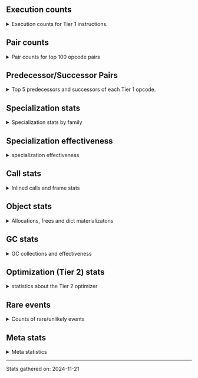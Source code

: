 ## Execution counts

<details>
<summary> Execution counts for Tier 1 instructions. </summary>


The "miss ratio" column shows the percentage of times the instruction
executed that it deoptimized. When this happens, the base unspecialized
instruction is not counted.

<table>
<thead>
<tr>
<th align="left">Name</th>
<th align="right">Base Count</th>
<th align="right">Head Count</th>
<th align="right">Change</th>
</tr>
</thead>
<tbody>
<tr>
<td align="left">EXTENDED_ARG</td>
<td align="right">6,702</td>
<td align="right">134,400</td>
<td align="right">1,905.4%</td>
</tr>
<tr>
<td align="left">LOAD_ATTR_MODULE</td>
<td align="right">20,902</td>
<td align="right">193,273</td>
<td align="right">824.7%</td>
</tr>
<tr>
<td align="left">PUSH_NULL</td>
<td align="right">15,418</td>
<td align="right">130,332</td>
<td align="right">745.3%</td>
</tr>
<tr>
<td align="left">POP_TOP</td>
<td align="right">299,503</td>
<td align="right">2,349,229</td>
<td align="right">684.4%</td>
</tr>
<tr>
<td align="left">GET_ITER</td>
<td align="right">52,385</td>
<td align="right">373,143</td>
<td align="right">612.3%</td>
</tr>
<tr>
<td align="left">LOAD_GLOBAL_MODULE</td>
<td align="right">61,087</td>
<td align="right">233,458</td>
<td align="right">282.2%</td>
</tr>
<tr>
<td align="left">CALL_BUILTIN_CLASS</td>
<td align="right">4,419,504</td>
<td align="right">8,875,748</td>
<td align="right">100.8%</td>
</tr>
<tr>
<td align="left">STORE_ATTR_INSTANCE_VALUE</td>
<td align="right">8,716,910</td>
<td align="right">16,527,793</td>
<td align="right">89.6%</td>
</tr>
<tr>
<td align="left">BINARY_OP</td>
<td align="right">2,323,245</td>
<td align="right">4,395,019</td>
<td align="right">89.2%</td>
</tr>
<tr>
<td align="left">TO_BOOL_BOOL</td>
<td align="right">5,023,489</td>
<td align="right">9,301,327</td>
<td align="right">85.2%</td>
</tr>
<tr>
<td align="left">LOAD_GLOBAL_BUILTIN</td>
<td align="right">5,780,711</td>
<td align="right">10,642,845</td>
<td align="right">84.1%</td>
</tr>
<tr>
<td align="left">LOAD_ATTR_NONDESCRIPTOR_WITH_VALUES</td>
<td align="right">6,554,248</td>
<td align="right">11,289,153</td>
<td align="right">72.2%</td>
</tr>
<tr>
<td align="left">FOR_ITER_RANGE</td>
<td align="right">818,600</td>
<td align="right">1,276,860</td>
<td align="right">56.0%</td>
</tr>
<tr>
<td align="left">BINARY_OP_SUBTRACT_INT</td>
<td align="right">14,413,349</td>
<td align="right">22,413,673</td>
<td align="right">55.5%</td>
</tr>
<tr>
<td align="left">STORE_FAST</td>
<td align="right">36,083,251</td>
<td align="right">50,818,416</td>
<td align="right">40.8%</td>
</tr>
<tr>
<td align="left">CALL_BUILTIN_O</td>
<td align="right">336,471</td>
<td align="right">451,385</td>
<td align="right">34.2%</td>
</tr>
<tr>
<td align="left">POP_JUMP_IF_FALSE</td>
<td align="right">42,914,705</td>
<td align="right">57,498,929</td>
<td align="right">34.0%</td>
</tr>
<tr>
<td align="left">LOAD_SMALL_INT</td>
<td align="right">59,318,005</td>
<td align="right">79,247,059</td>
<td align="right">33.6%</td>
</tr>
<tr>
<td align="left">BINARY_SUBSCR_LIST_INT</td>
<td align="right">653,344</td>
<td align="right">853,153</td>
<td align="right">30.6%</td>
</tr>
<tr>
<td align="left">CALL_ISINSTANCE</td>
<td align="right">665,504</td>
<td align="right">865,313</td>
<td align="right">30.0%</td>
</tr>
<tr>
<td align="left">COMPARE_OP_INT</td>
<td align="right">33,528,998</td>
<td align="right">42,518,125</td>
<td align="right">26.8%</td>
</tr>
<tr>
<td align="left">LOAD_ATTR_INSTANCE_VALUE</td>
<td align="right">47,132,010</td>
<td align="right">56,176,994</td>
<td align="right">19.2%</td>
</tr>
<tr>
<td align="left">LOAD_FAST</td>
<td align="right">208,637,333</td>
<td align="right">247,089,054</td>
<td align="right">18.4%</td>
</tr>
<tr>
<td align="left">JUMP_BACKWARD</td>
<td align="right">1,103,864</td>
<td align="right">1,305,219</td>
<td align="right">18.2%</td>
</tr>
<tr>
<td align="left">BINARY_OP_ADD_INT</td>
<td align="right">23,972,960</td>
<td align="right">28,128,973</td>
<td align="right">17.3%</td>
</tr>
<tr>
<td align="left">STORE_SUBSCR</td>
<td align="right">39,653,413</td>
<td align="right">46,350,286</td>
<td align="right">16.9%</td>
</tr>
<tr>
<td align="left">LOAD_FAST_LOAD_FAST</td>
<td align="right">130,909,720</td>
<td align="right">152,375,371</td>
<td align="right">16.4%</td>
</tr>
<tr>
<td align="left">JUMP_FORWARD</td>
<td align="right">12,807,488</td>
<td align="right">14,593,776</td>
<td align="right">13.9%</td>
</tr>
<tr>
<td align="left">BINARY_OP_MULTIPLY_INT</td>
<td align="right">6,547,196</td>
<td align="right">7,353,167</td>
<td align="right">12.3%</td>
</tr>
<tr>
<td align="left">BINARY_OP_MULTIPLY_FLOAT</td>
<td align="right">50,847,025</td>
<td align="right">55,704,861</td>
<td align="right">9.6%</td>
</tr>
<tr>
<td align="left">ENTER_EXECUTOR</td>
<td align="right">101,215,505</td>
<td align="right">109,725,813</td>
<td align="right">8.4%</td>
</tr>
<tr>
<td align="left">RESUME_CHECK</td>
<td align="right">17,652,280</td>
<td align="right">18,887,527</td>
<td align="right">7.0%</td>
</tr>
<tr>
<td align="left">UNPACK_SEQUENCE_TWO_TUPLE</td>
<td align="right">6,814,394</td>
<td align="right">7,145,169</td>
<td align="right">4.9%</td>
</tr>
<tr>
<td align="left">BINARY_SUBSCR</td>
<td align="right">72,579,972</td>
<td align="right">75,392,115</td>
<td align="right">3.9%</td>
</tr>
<tr>
<td align="left">LOAD_CONST</td>
<td align="right">12,609,583</td>
<td align="right">13,020,264</td>
<td align="right">3.3%</td>
</tr>
<tr>
<td align="left">LOAD_ATTR_METHOD_WITH_VALUES</td>
<td align="right">10,525,035</td>
<td align="right">10,855,810</td>
<td align="right">3.1%</td>
</tr>
<tr>
<td align="left">CALL_PY_EXACT_ARGS</td>
<td align="right">10,551,649</td>
<td align="right">10,882,424</td>
<td align="right">3.1%</td>
</tr>
<tr>
<td align="left">STORE_FAST_STORE_FAST</td>
<td align="right">11,170,750</td>
<td align="right">11,501,525</td>
<td align="right">3.0%</td>
</tr>
<tr>
<td align="left">COPY</td>
<td align="right">55,071,682</td>
<td align="right">56,205,080</td>
<td align="right">2.1%</td>
</tr>
<tr>
<td align="left">SWAP</td>
<td align="right">55,078,338</td>
<td align="right">56,211,736</td>
<td align="right">2.1%</td>
</tr>
<tr>
<td align="left">BINARY_OP_SUBTRACT_FLOAT</td>
<td align="right">31,554,909</td>
<td align="right">32,032,853</td>
<td align="right">1.5%</td>
</tr>
<tr>
<td align="left">BINARY_OP_ADD_FLOAT</td>
<td align="right">31,032,988</td>
<td align="right">31,393,884</td>
<td align="right">1.2%</td>
</tr>
<tr>
<td align="left">RETURN_VALUE</td>
<td align="right">118,184,790</td>
<td align="right">118,515,565</td>
<td align="right">0.3%</td>
</tr>
<tr>
<td align="left">LOAD_CONST_IMMORTAL</td>
<td align="right">6,823,518</td>
<td align="right">6,839,036</td>
<td align="right">0.2%</td>
</tr>
<tr>
<td align="left">BUILD_TUPLE</td>
<td align="right">31,644,165</td>
<td align="right">31,706,142</td>
<td align="right">0.2%</td>
</tr>
<tr>
<td align="left">BINARY_SUBSCR_GETITEM</td>
<td align="right">66,684,235</td>
<td align="right">66,767,464</td>
<td align="right">0.1%</td>
</tr>
<tr>
<td align="left">POP_JUMP_IF_TRUE</td>
<td align="right">6,717,749</td>
<td align="right">6,723,524</td>
<td align="right">0.1%</td>
</tr>
<tr>
<td align="left">INTERPRETER_EXIT</td>
<td align="right">6,798,742</td>
<td align="right">6,798,742</td>
<td align="right">0.0%</td>
</tr>
<tr>
<td align="left">COMPARE_OP_FLOAT</td>
<td align="right">6,716,798</td>
<td align="right">6,716,798</td>
<td align="right">0.0%</td>
</tr>
<tr>
<td align="left">COMPARE_OP</td>
<td align="right">4,363,940</td>
<td align="right">4,363,940</td>
<td align="right">0.0%</td>
</tr>
<tr>
<td align="left">BINARY_SUBSCR_TUPLE_INT</td>
<td align="right">1,280,317</td>
<td align="right">1,280,317</td>
<td align="right">0.0%</td>
</tr>
<tr>
<td align="left">YIELD_VALUE</td>
<td align="right">640,000</td>
<td align="right">640,000</td>
<td align="right">0.0%</td>
</tr>
<tr>
<td align="left">FOR_ITER_GEN</td>
<td align="right">262,143</td>
<td align="right">262,143</td>
<td align="right">0.0%</td>
</tr>
<tr>
<td align="left">LIST_APPEND</td>
<td align="right">143,872</td>
<td align="right">143,872</td>
<td align="right">0.0%</td>
</tr>
<tr>
<td align="left">STORE_FAST_LOAD_FAST</td>
<td align="right">131,072</td>
<td align="right">131,072</td>
<td align="right">0.0%</td>
</tr>
<tr>
<td align="left">CALL_NON_PY_GENERAL</td>
<td align="right">15,233</td>
<td align="right">15,233</td>
<td align="right">0.0%</td>
</tr>
<tr>
<td align="left">BUILD_LIST</td>
<td align="right">13,976</td>
<td align="right">13,976</td>
<td align="right">0.0%</td>
</tr>
<tr>
<td align="left">STORE_SUBSCR_LIST_INT</td>
<td align="right">12,159</td>
<td align="right">12,159</td>
<td align="right">0.0%</td>
</tr>
<tr>
<td align="left">FOR_ITER</td>
<td align="right">6,905</td>
<td align="right">6,905</td>
<td align="right">0.0%</td>
</tr>
<tr>
<td align="left">CALL</td>
<td align="right">2,610</td>
<td align="right">2,610</td>
<td align="right">0.0%</td>
</tr>
<tr>
<td align="left">LOAD_ATTR</td>
<td align="right">2,351</td>
<td align="right">2,351</td>
<td align="right">0.0%</td>
</tr>
<tr>
<td align="left">LOAD_GLOBAL</td>
<td align="right">1,658</td>
<td align="right">1,658</td>
<td align="right">0.0%</td>
</tr>
<tr>
<td align="left">CALL_FUNCTION_EX</td>
<td align="right">648</td>
<td align="right">648</td>
<td align="right">0.0%</td>
</tr>
<tr>
<td align="left">LOAD_DEREF</td>
<td align="right">648</td>
<td align="right">648</td>
<td align="right">0.0%</td>
</tr>
<tr>
<td align="left">LOAD_ATTR_METHOD_NO_DICT</td>
<td align="right">638</td>
<td align="right">638</td>
<td align="right">0.0%</td>
</tr>
<tr>
<td align="left">STORE_ATTR</td>
<td align="right">612</td>
<td align="right">612</td>
<td align="right">0.0%</td>
</tr>
<tr>
<td align="left">TO_BOOL</td>
<td align="right">549</td>
<td align="right">549</td>
<td align="right">0.0%</td>
</tr>
<tr>
<td align="left">EXIT_INIT_CHECK</td>
<td align="right">378</td>
<td align="right">378</td>
<td align="right">0.0%</td>
</tr>
<tr>
<td align="left">CALL_ALLOC_AND_ENTER_INIT</td>
<td align="right">378</td>
<td align="right">378</td>
<td align="right">0.0%</td>
</tr>
<tr>
<td align="left">MAKE_FUNCTION</td>
<td align="right">324</td>
<td align="right">324</td>
<td align="right">0.0%</td>
</tr>
<tr>
<td align="left">NOP</td>
<td align="right">324</td>
<td align="right">324</td>
<td align="right">0.0%</td>
</tr>
<tr>
<td align="left">CALL_INTRINSIC_1</td>
<td align="right">324</td>
<td align="right">324</td>
<td align="right">0.0%</td>
</tr>
<tr>
<td align="left">COPY_FREE_VARS</td>
<td align="right">324</td>
<td align="right">324</td>
<td align="right">0.0%</td>
</tr>
<tr>
<td align="left">IS_OP</td>
<td align="right">324</td>
<td align="right">324</td>
<td align="right">0.0%</td>
</tr>
<tr>
<td align="left">LIST_EXTEND</td>
<td align="right">324</td>
<td align="right">324</td>
<td align="right">0.0%</td>
</tr>
<tr>
<td align="left">MAKE_CELL</td>
<td align="right">324</td>
<td align="right">324</td>
<td align="right">0.0%</td>
</tr>
<tr>
<td align="left">POP_JUMP_IF_NOT_NONE</td>
<td align="right">324</td>
<td align="right">324</td>
<td align="right">0.0%</td>
</tr>
<tr>
<td align="left">SET_FUNCTION_ATTRIBUTE</td>
<td align="right">324</td>
<td align="right">324</td>
<td align="right">0.0%</td>
</tr>
<tr>
<td align="left">STORE_DEREF</td>
<td align="right">324</td>
<td align="right">324</td>
<td align="right">0.0%</td>
</tr>
<tr>
<td align="left">CALL_METHOD_DESCRIPTOR_NOARGS</td>
<td align="right">319</td>
<td align="right">319</td>
<td align="right">0.0%</td>
</tr>
<tr>
<td align="left">CALL_METHOD_DESCRIPTOR_O</td>
<td align="right">319</td>
<td align="right">319</td>
<td align="right">0.0%</td>
</tr>
<tr>
<td align="left">CALL_PY_GENERAL</td>
<td align="right">319</td>
<td align="right">319</td>
<td align="right">0.0%</td>
</tr>
<tr>
<td align="left">CALL_BUILTIN_FAST_WITH_KEYWORDS</td>
<td align="right">252</td>
<td align="right">252</td>
<td align="right">0.0%</td>
</tr>
<tr>
<td align="left">POP_JUMP_IF_NONE</td>
<td align="right">192</td>
<td align="right">192</td>
<td align="right">0.0%</td>
</tr>
<tr>
<td align="left">LOAD_FAST_AND_CLEAR</td>
<td align="right">192</td>
<td align="right">192</td>
<td align="right">0.0%</td>
</tr>
<tr>
<td align="left">UNPACK_SEQUENCE</td>
<td align="right">118</td>
<td align="right">118</td>
<td align="right">0.0%</td>
</tr>
<tr>
<td align="left">RESUME</td>
<td align="right">67</td>
<td align="right">67</td>
<td align="right">0.0%</td>
</tr>
<tr>
<td align="left">END_FOR</td>
<td align="right">64</td>
<td align="right">64</td>
<td align="right">0.0%</td>
</tr>
<tr>
<td align="left">RETURN_GENERATOR</td>
<td align="right">64</td>
<td align="right">64</td>
<td align="right">0.0%</td>
</tr>
</tbody>
</table>


</details>

## Pair counts

<details>
<summary> Pair counts for top 100 opcode pairs </summary>


Pairs of specialized operations that deoptimize and are then followed by
the corresponding unspecialized instruction are not counted as pairs.

Not included in comparative output.


</details>

## Predecessor/Successor Pairs

<details>
<summary> Top 5 predecessors and successors of each Tier 1 opcode. </summary>


This does not include the unspecialized instructions that occur after a
specialized instruction deoptimizes.

Not included in comparative output.


</details>

## Specialization stats

<details>
<summary> Specialization stats by family </summary>

### BINARY_OP

<details>
<summary> specialization stats for BINARY_OP family </summary>

<table>
<thead>
<tr>
<th align="left">Kind</th>
<th align="right">Base Count</th>
<th align="right">Base Ratio</th>
<th align="right">Head Count</th>
<th align="right">Head Ratio</th>
<th align="right">Change</th>
</tr>
</thead>
<tbody>
<tr>
<td align="left">
deferred
<details>
<summary>ⓘ</summary>

Lists the number of "deferred" (i.e. not specialized) instructions executed.
</details>
</td>
<td align="right">2,320,163</td>
<td align="right">0.2%</td>
<td align="right">4,391,450</td>
<td align="right">0.4%</td>
<td align="right">89.3%</td>
</tr>
<tr>
<td align="left">
hit
<details>
<summary>ⓘ</summary>

Specialized instructions that complete.
</details>
</td>
<td align="right">1,040,512,969</td>
<td align="right">99.8%</td>
<td align="right">1,040,512,969</td>
<td align="right">99.6%</td>
<td align="right">0.0%</td>
</tr>
</tbody>
</table>

<table>
<thead>
<tr>
<th align="left">Success</th>
<th align="right">Base Count</th>
<th align="right">Base Ratio</th>
<th align="right">Head Count</th>
<th align="right">Head Ratio</th>
<th align="right">Change</th>
</tr>
</thead>
<tbody>
<tr>
<td align="left">Failure</td>
<td align="right">2,759</td>
<td align="right">100.0%</td>
<td align="right">3,246</td>
<td align="right">100.0%</td>
<td align="right">17.7%</td>
</tr>
<tr>
<td align="left">Success</td>
<td align="right">0</td>
<td align="right">0.0%</td>
<td align="right">0</td>
<td align="right">0.0%</td>
<td align="right"></td>
</tr>
</tbody>
</table>

<table>
<thead>
<tr>
<th align="left">Failure kind</th>
<th align="right">Base Count</th>
<th align="right">Base Ratio</th>
<th align="right">Head Count</th>
<th align="right">Head Ratio</th>
<th align="right">Change</th>
</tr>
</thead>
<tbody>
<tr>
<td align="left">rshift</td>
<td align="right">22</td>
<td align="right">0.8%</td>
<td align="right">327</td>
<td align="right">10.1%</td>
<td align="right">1,386.4%</td>
</tr>
<tr>
<td align="left">add different types</td>
<td align="right">677</td>
<td align="right">24.5%</td>
<td align="right">850</td>
<td align="right">26.2%</td>
<td align="right">25.6%</td>
</tr>
<tr>
<td align="left">true divide float</td>
<td align="right">143</td>
<td align="right">5.2%</td>
<td align="right">147</td>
<td align="right">4.5%</td>
<td align="right">2.8%</td>
</tr>
<tr>
<td align="left">floor divide</td>
<td align="right">164</td>
<td align="right">5.9%</td>
<td align="right">167</td>
<td align="right">5.1%</td>
<td align="right">1.8%</td>
</tr>
<tr>
<td align="left">multiply different types</td>
<td align="right">716</td>
<td align="right">26.0%</td>
<td align="right">718</td>
<td align="right">22.1%</td>
<td align="right">0.3%</td>
</tr>
<tr>
<td align="left">remainder</td>
<td align="right">459</td>
<td align="right">16.6%</td>
<td align="right">459</td>
<td align="right">14.1%</td>
<td align="right">0.0%</td>
</tr>
<tr>
<td align="left">true divide other</td>
<td align="right">442</td>
<td align="right">16.0%</td>
<td align="right">442</td>
<td align="right">13.6%</td>
<td align="right">0.0%</td>
</tr>
<tr>
<td align="left">lshift</td>
<td align="right">69</td>
<td align="right">2.5%</td>
<td align="right">69</td>
<td align="right">2.1%</td>
<td align="right">0.0%</td>
</tr>
<tr>
<td align="left">true divide different types</td>
<td align="right">67</td>
<td align="right">2.4%</td>
<td align="right">67</td>
<td align="right">2.1%</td>
<td align="right">0.0%</td>
</tr>
</tbody>
</table>


</details>

### BINARY_SUBSCR

<details>
<summary> specialization stats for BINARY_SUBSCR family </summary>

<table>
<thead>
<tr>
<th align="left">Kind</th>
<th align="right">Base Count</th>
<th align="right">Base Ratio</th>
<th align="right">Head Count</th>
<th align="right">Head Ratio</th>
<th align="right">Change</th>
</tr>
</thead>
<tbody>
<tr>
<td align="left">
deferred
<details>
<summary>ⓘ</summary>

Lists the number of "deferred" (i.e. not specialized) instructions executed.
</details>
</td>
<td align="right">72,561,661</td>
<td align="right">31.2%</td>
<td align="right">75,373,198</td>
<td align="right">32.0%</td>
<td align="right">3.9%</td>
</tr>
<tr>
<td align="left">
hit
<details>
<summary>ⓘ</summary>

Specialized instructions that complete.
</details>
</td>
<td align="right">160,069,292</td>
<td align="right">68.8%</td>
<td align="right">160,069,292</td>
<td align="right">68.0%</td>
<td align="right">0.0%</td>
</tr>
</tbody>
</table>

<table>
<thead>
<tr>
<th align="left">Success</th>
<th align="right">Base Count</th>
<th align="right">Base Ratio</th>
<th align="right">Head Count</th>
<th align="right">Head Ratio</th>
<th align="right">Change</th>
</tr>
</thead>
<tbody>
<tr>
<td align="left">Failure</td>
<td align="right">18,187</td>
<td align="right">99.3%</td>
<td align="right">18,793</td>
<td align="right">99.3%</td>
<td align="right">3.3%</td>
</tr>
<tr>
<td align="left">Success</td>
<td align="right">124</td>
<td align="right">0.7%</td>
<td align="right">124</td>
<td align="right">0.7%</td>
<td align="right">0.0%</td>
</tr>
</tbody>
</table>

<table>
<thead>
<tr>
<th align="left">Failure kind</th>
<th align="right">Base Count</th>
<th align="right">Base Ratio</th>
<th align="right">Head Count</th>
<th align="right">Head Ratio</th>
<th align="right">Change</th>
</tr>
</thead>
<tbody>
<tr>
<td align="left">array int</td>
<td align="right">18,166</td>
<td align="right">99.9%</td>
<td align="right">18,772</td>
<td align="right">99.9%</td>
<td align="right">3.3%</td>
</tr>
<tr>
<td align="left">array slice</td>
<td align="right">21</td>
<td align="right">0.1%</td>
<td align="right">21</td>
<td align="right">0.1%</td>
<td align="right">0.0%</td>
</tr>
</tbody>
</table>


</details>

### CALL

<details>
<summary> specialization stats for CALL family </summary>

<table>
<thead>
<tr>
<th align="left">Kind</th>
<th align="right">Base Count</th>
<th align="right">Base Ratio</th>
<th align="right">Head Count</th>
<th align="right">Head Ratio</th>
<th align="right">Change</th>
</tr>
</thead>
<tbody>
<tr>
<td align="left">
deferred
<details>
<summary>ⓘ</summary>

Lists the number of "deferred" (i.e. not specialized) instructions executed.
</details>
</td>
<td align="right">155</td>
<td align="right">0.0%</td>
<td align="right">155</td>
<td align="right">0.0%</td>
<td align="right">0.0%</td>
</tr>
<tr>
<td align="left">
hit
<details>
<summary>ⓘ</summary>

Specialized instructions that complete.
</details>
</td>
<td align="right">137,064,892</td>
<td align="right">100.0%</td>
<td align="right">137,064,892</td>
<td align="right">100.0%</td>
<td align="right">0.0%</td>
</tr>
</tbody>
</table>

<table>
<thead>
<tr>
<th align="left">Success</th>
<th align="right">Base Count</th>
<th align="right">Base Ratio</th>
<th align="right">Head Count</th>
<th align="right">Head Ratio</th>
<th align="right">Change</th>
</tr>
</thead>
<tbody>
<tr>
<td align="left">Success</td>
<td align="right">2,455</td>
<td align="right">100.0%</td>
<td align="right">2,455</td>
<td align="right">100.0%</td>
<td align="right">0.0%</td>
</tr>
<tr>
<td align="left">Failure</td>
<td align="right">0</td>
<td align="right">0.0%</td>
<td align="right">0</td>
<td align="right">0.0%</td>
<td align="right"></td>
</tr>
</tbody>
</table>


</details>

### COMPARE_OP

<details>
<summary> specialization stats for COMPARE_OP family </summary>

<table>
<thead>
<tr>
<th align="left">Kind</th>
<th align="right">Base Count</th>
<th align="right">Base Ratio</th>
<th align="right">Head Count</th>
<th align="right">Head Ratio</th>
<th align="right">Change</th>
</tr>
</thead>
<tbody>
<tr>
<td align="left">
deferred
<details>
<summary>ⓘ</summary>

Lists the number of "deferred" (i.e. not specialized) instructions executed.
</details>
</td>
<td align="right">4,362,709</td>
<td align="right">2.1%</td>
<td align="right">4,362,709</td>
<td align="right">2.1%</td>
<td align="right">0.0%</td>
</tr>
<tr>
<td align="left">
hit
<details>
<summary>ⓘ</summary>

Specialized instructions that complete.
</details>
</td>
<td align="right">201,201,350</td>
<td align="right">97.9%</td>
<td align="right">201,201,350</td>
<td align="right">97.9%</td>
<td align="right">0.0%</td>
</tr>
</tbody>
</table>

<table>
<thead>
<tr>
<th align="left">Success</th>
<th align="right">Base Count</th>
<th align="right">Base Ratio</th>
<th align="right">Head Count</th>
<th align="right">Head Ratio</th>
<th align="right">Change</th>
</tr>
</thead>
<tbody>
<tr>
<td align="left">Success</td>
<td align="right">86</td>
<td align="right">7.0%</td>
<td align="right">86</td>
<td align="right">7.0%</td>
<td align="right">0.0%</td>
</tr>
<tr>
<td align="left">Failure</td>
<td align="right">1,145</td>
<td align="right">93.0%</td>
<td align="right">1,145</td>
<td align="right">93.0%</td>
<td align="right">0.0%</td>
</tr>
</tbody>
</table>

<table>
<thead>
<tr>
<th align="left">Failure kind</th>
<th align="right">Base Count</th>
<th align="right">Base Ratio</th>
<th align="right">Head Count</th>
<th align="right">Head Ratio</th>
<th align="right">Change</th>
</tr>
</thead>
<tbody>
<tr>
<td align="left">float long</td>
<td align="right">1,145</td>
<td align="right">100.0%</td>
<td align="right">1,145</td>
<td align="right">100.0%</td>
<td align="right">0.0%</td>
</tr>
</tbody>
</table>


</details>

### FOR_ITER

<details>
<summary> specialization stats for FOR_ITER family </summary>

<table>
<thead>
<tr>
<th align="left">Kind</th>
<th align="right">Base Count</th>
<th align="right">Base Ratio</th>
<th align="right">Head Count</th>
<th align="right">Head Ratio</th>
<th align="right">Change</th>
</tr>
</thead>
<tbody>
<tr>
<td align="left">
hit
<details>
<summary>ⓘ</summary>

Specialized instructions that complete.
</details>
</td>
<td align="right">1,458,663</td>
<td align="right">99.5%</td>
<td align="right">1,916,923</td>
<td align="right">99.6%</td>
<td align="right">31.4%</td>
</tr>
<tr>
<td align="left">
deferred
<details>
<summary>ⓘ</summary>

Lists the number of "deferred" (i.e. not specialized) instructions executed.
</details>
</td>
<td align="right">6,820</td>
<td align="right">0.5%</td>
<td align="right">6,820</td>
<td align="right">0.4%</td>
<td align="right">0.0%</td>
</tr>
</tbody>
</table>

<table>
<thead>
<tr>
<th align="left">Success</th>
<th align="right">Base Count</th>
<th align="right">Base Ratio</th>
<th align="right">Head Count</th>
<th align="right">Head Ratio</th>
<th align="right">Change</th>
</tr>
</thead>
<tbody>
<tr>
<td align="left">Success</td>
<td align="right">32</td>
<td align="right">37.6%</td>
<td align="right">32</td>
<td align="right">37.6%</td>
<td align="right">0.0%</td>
</tr>
<tr>
<td align="left">Failure</td>
<td align="right">53</td>
<td align="right">62.4%</td>
<td align="right">53</td>
<td align="right">62.4%</td>
<td align="right">0.0%</td>
</tr>
</tbody>
</table>

<table>
<thead>
<tr>
<th align="left">Failure kind</th>
<th align="right">Base Count</th>
<th align="right">Base Ratio</th>
<th align="right">Head Count</th>
<th align="right">Head Ratio</th>
<th align="right">Change</th>
</tr>
</thead>
<tbody>
<tr>
<td align="left">zip</td>
<td align="right">47</td>
<td align="right">88.7%</td>
<td align="right">47</td>
<td align="right">88.7%</td>
<td align="right">0.0%</td>
</tr>
<tr>
<td align="left">dict values</td>
<td align="right">6</td>
<td align="right">11.3%</td>
<td align="right">6</td>
<td align="right">11.3%</td>
<td align="right">0.0%</td>
</tr>
</tbody>
</table>


</details>

### LOAD_ATTR

<details>
<summary> specialization stats for LOAD_ATTR family </summary>

<table>
<thead>
<tr>
<th align="left">Kind</th>
<th align="right">Base Count</th>
<th align="right">Base Ratio</th>
<th align="right">Head Count</th>
<th align="right">Head Ratio</th>
<th align="right">Change</th>
</tr>
</thead>
<tbody>
<tr>
<td align="left">
hit
<details>
<summary>ⓘ</summary>

Specialized instructions that complete.
</details>
</td>
<td align="right">350,650,958</td>
<td align="right">100.0%</td>
<td align="right">350,823,329</td>
<td align="right">100.0%</td>
<td align="right">0.0%</td>
</tr>
<tr>
<td align="left">
deferred
<details>
<summary>ⓘ</summary>

Lists the number of "deferred" (i.e. not specialized) instructions executed.
</details>
</td>
<td align="right">467</td>
<td align="right">0.0%</td>
<td align="right">467</td>
<td align="right">0.0%</td>
<td align="right">0.0%</td>
</tr>
</tbody>
</table>

<table>
<thead>
<tr>
<th align="left">Success</th>
<th align="right">Base Count</th>
<th align="right">Base Ratio</th>
<th align="right">Head Count</th>
<th align="right">Head Ratio</th>
<th align="right">Change</th>
</tr>
</thead>
<tbody>
<tr>
<td align="left">Success</td>
<td align="right">1,778</td>
<td align="right">94.4%</td>
<td align="right">1,778</td>
<td align="right">94.4%</td>
<td align="right">0.0%</td>
</tr>
<tr>
<td align="left">Failure</td>
<td align="right">106</td>
<td align="right">5.6%</td>
<td align="right">106</td>
<td align="right">5.6%</td>
<td align="right">0.0%</td>
</tr>
</tbody>
</table>


</details>

### LOAD_GLOBAL

<details>
<summary> specialization stats for LOAD_GLOBAL family </summary>

<table>
<thead>
<tr>
<th align="left">Kind</th>
<th align="right">Base Count</th>
<th align="right">Base Ratio</th>
<th align="right">Head Count</th>
<th align="right">Head Ratio</th>
<th align="right">Change</th>
</tr>
</thead>
<tbody>
<tr>
<td align="left">
hit
<details>
<summary>ⓘ</summary>

Specialized instructions that complete.
</details>
</td>
<td align="right">5,841,798</td>
<td align="right">100.0%</td>
<td align="right">10,876,303</td>
<td align="right">100.0%</td>
<td align="right">86.2%</td>
</tr>
<tr>
<td align="left">
deferred
<details>
<summary>ⓘ</summary>

Lists the number of "deferred" (i.e. not specialized) instructions executed.
</details>
</td>
<td align="right">109</td>
<td align="right">0.0%</td>
<td align="right">109</td>
<td align="right">0.0%</td>
<td align="right">0.0%</td>
</tr>
</tbody>
</table>

<table>
<thead>
<tr>
<th align="left">Success</th>
<th align="right">Base Count</th>
<th align="right">Base Ratio</th>
<th align="right">Head Count</th>
<th align="right">Head Ratio</th>
<th align="right">Change</th>
</tr>
</thead>
<tbody>
<tr>
<td align="left">Success</td>
<td align="right">1,549</td>
<td align="right">100.0%</td>
<td align="right">1,549</td>
<td align="right">100.0%</td>
<td align="right">0.0%</td>
</tr>
<tr>
<td align="left">Failure</td>
<td align="right">0</td>
<td align="right">0.0%</td>
<td align="right">0</td>
<td align="right">0.0%</td>
<td align="right"></td>
</tr>
</tbody>
</table>


</details>

### STORE_ATTR

<details>
<summary> specialization stats for STORE_ATTR family </summary>

<table>
<thead>
<tr>
<th align="left">Kind</th>
<th align="right">Base Count</th>
<th align="right">Base Ratio</th>
<th align="right">Head Count</th>
<th align="right">Head Ratio</th>
<th align="right">Change</th>
</tr>
</thead>
<tbody>
<tr>
<td align="left">
deferred
<details>
<summary>ⓘ</summary>

Lists the number of "deferred" (i.e. not specialized) instructions executed.
</details>
</td>
<td align="right">36</td>
<td align="right">0.0%</td>
<td align="right">36</td>
<td align="right">0.0%</td>
<td align="right">0.0%</td>
</tr>
<tr>
<td align="left">
hit
<details>
<summary>ⓘ</summary>

Specialized instructions that complete.
</details>
</td>
<td align="right">27,144,220</td>
<td align="right">100.0%</td>
<td align="right">27,144,220</td>
<td align="right">100.0%</td>
<td align="right">0.0%</td>
</tr>
</tbody>
</table>

<table>
<thead>
<tr>
<th align="left">Success</th>
<th align="right">Base Count</th>
<th align="right">Base Ratio</th>
<th align="right">Head Count</th>
<th align="right">Head Ratio</th>
<th align="right">Change</th>
</tr>
</thead>
<tbody>
<tr>
<td align="left">Success</td>
<td align="right">576</td>
<td align="right">100.0%</td>
<td align="right">576</td>
<td align="right">100.0%</td>
<td align="right">0.0%</td>
</tr>
<tr>
<td align="left">Failure</td>
<td align="right">0</td>
<td align="right">0.0%</td>
<td align="right">0</td>
<td align="right">0.0%</td>
<td align="right"></td>
</tr>
</tbody>
</table>


</details>

### STORE_SUBSCR

<details>
<summary> specialization stats for STORE_SUBSCR family </summary>

<table>
<thead>
<tr>
<th align="left">Kind</th>
<th align="right">Base Count</th>
<th align="right">Base Ratio</th>
<th align="right">Head Count</th>
<th align="right">Head Ratio</th>
<th align="right">Change</th>
</tr>
</thead>
<tbody>
<tr>
<td align="left">
deferred
<details>
<summary>ⓘ</summary>

Lists the number of "deferred" (i.e. not specialized) instructions executed.
</details>
</td>
<td align="right">39,643,172</td>
<td align="right">99.9%</td>
<td align="right">46,338,473</td>
<td align="right">99.9%</td>
<td align="right">16.9%</td>
</tr>
<tr>
<td align="left">
hit
<details>
<summary>ⓘ</summary>

Specialized instructions that complete.
</details>
</td>
<td align="right">12,159</td>
<td align="right">0.0%</td>
<td align="right">12,159</td>
<td align="right">0.0%</td>
<td align="right">0.0%</td>
</tr>
</tbody>
</table>

<table>
<thead>
<tr>
<th align="left">Success</th>
<th align="right">Base Count</th>
<th align="right">Base Ratio</th>
<th align="right">Head Count</th>
<th align="right">Head Ratio</th>
<th align="right">Change</th>
</tr>
</thead>
<tbody>
<tr>
<td align="left">Failure</td>
<td align="right">10,240</td>
<td align="right">100.0%</td>
<td align="right">11,812</td>
<td align="right">100.0%</td>
<td align="right">15.4%</td>
</tr>
<tr>
<td align="left">Success</td>
<td align="right">1</td>
<td align="right">0.0%</td>
<td align="right">1</td>
<td align="right">0.0%</td>
<td align="right">0.0%</td>
</tr>
</tbody>
</table>

<table>
<thead>
<tr>
<th align="left">Failure kind</th>
<th align="right">Base Count</th>
<th align="right">Base Ratio</th>
<th align="right">Head Count</th>
<th align="right">Head Ratio</th>
<th align="right">Change</th>
</tr>
</thead>
<tbody>
<tr>
<td align="left">array int</td>
<td align="right">8,416</td>
<td align="right">82.2%</td>
<td align="right">9,988</td>
<td align="right">84.6%</td>
<td align="right">18.7%</td>
</tr>
<tr>
<td align="left">py simple</td>
<td align="right">1,756</td>
<td align="right">17.1%</td>
<td align="right">1,756</td>
<td align="right">14.9%</td>
<td align="right">0.0%</td>
</tr>
<tr>
<td align="left">array slice</td>
<td align="right">68</td>
<td align="right">0.7%</td>
<td align="right">68</td>
<td align="right">0.6%</td>
<td align="right">0.0%</td>
</tr>
</tbody>
</table>


</details>

### TO_BOOL

<details>
<summary> specialization stats for TO_BOOL family </summary>

<table>
<thead>
<tr>
<th align="left">Kind</th>
<th align="right">Base Count</th>
<th align="right">Base Ratio</th>
<th align="right">Head Count</th>
<th align="right">Head Ratio</th>
<th align="right">Change</th>
</tr>
</thead>
<tbody>
<tr>
<td align="left">
deferred
<details>
<summary>ⓘ</summary>

Lists the number of "deferred" (i.e. not specialized) instructions executed.
</details>
</td>
<td align="right">334</td>
<td align="right">0.0%</td>
<td align="right">334</td>
<td align="right">0.0%</td>
<td align="right">0.0%</td>
</tr>
<tr>
<td align="left">
hit
<details>
<summary>ⓘ</summary>

Specialized instructions that complete.
</details>
</td>
<td align="right">77,931,642</td>
<td align="right">100.0%</td>
<td align="right">77,931,642</td>
<td align="right">100.0%</td>
<td align="right">0.0%</td>
</tr>
</tbody>
</table>

<table>
<thead>
<tr>
<th align="left">Success</th>
<th align="right">Base Count</th>
<th align="right">Base Ratio</th>
<th align="right">Head Count</th>
<th align="right">Head Ratio</th>
<th align="right">Change</th>
</tr>
</thead>
<tbody>
<tr>
<td align="left">Success</td>
<td align="right">110</td>
<td align="right">51.2%</td>
<td align="right">110</td>
<td align="right">51.2%</td>
<td align="right">0.0%</td>
</tr>
<tr>
<td align="left">Failure</td>
<td align="right">105</td>
<td align="right">48.8%</td>
<td align="right">105</td>
<td align="right">48.8%</td>
<td align="right">0.0%</td>
</tr>
</tbody>
</table>

<table>
<thead>
<tr>
<th align="left">Failure kind</th>
<th align="right">Base Count</th>
<th align="right">Base Ratio</th>
<th align="right">Head Count</th>
<th align="right">Head Ratio</th>
<th align="right">Change</th>
</tr>
</thead>
<tbody>
<tr>
<td align="left">sequence</td>
<td align="right">105</td>
<td align="right">100.0%</td>
<td align="right">105</td>
<td align="right">100.0%</td>
<td align="right">0.0%</td>
</tr>
</tbody>
</table>


</details>

### UNPACK_SEQUENCE

<details>
<summary> specialization stats for UNPACK_SEQUENCE family </summary>

<table>
<thead>
<tr>
<th align="left">Kind</th>
<th align="right">Base Count</th>
<th align="right">Base Ratio</th>
<th align="right">Head Count</th>
<th align="right">Head Ratio</th>
<th align="right">Change</th>
</tr>
</thead>
<tbody>
<tr>
<td align="left">
deferred
<details>
<summary>ⓘ</summary>

Lists the number of "deferred" (i.e. not specialized) instructions executed.
</details>
</td>
<td align="right">9</td>
<td align="right">0.0%</td>
<td align="right">9</td>
<td align="right">0.0%</td>
<td align="right">0.0%</td>
</tr>
<tr>
<td align="left">
hit
<details>
<summary>ⓘ</summary>

Specialized instructions that complete.
</details>
</td>
<td align="right">37,526,075</td>
<td align="right">100.0%</td>
<td align="right">37,526,075</td>
<td align="right">100.0%</td>
<td align="right">0.0%</td>
</tr>
</tbody>
</table>

<table>
<thead>
<tr>
<th align="left">Success</th>
<th align="right">Base Count</th>
<th align="right">Base Ratio</th>
<th align="right">Head Count</th>
<th align="right">Head Ratio</th>
<th align="right">Change</th>
</tr>
</thead>
<tbody>
<tr>
<td align="left">Success</td>
<td align="right">109</td>
<td align="right">100.0%</td>
<td align="right">109</td>
<td align="right">100.0%</td>
<td align="right">0.0%</td>
</tr>
<tr>
<td align="left">Failure</td>
<td align="right">0</td>
<td align="right">0.0%</td>
<td align="right">0</td>
<td align="right">0.0%</td>
<td align="right"></td>
</tr>
</tbody>
</table>


</details>


</details>

## Specialization effectiveness

<details>
<summary> specialization effectiveness </summary>


All entries are execution counts. Should add up to the total number of
Tier 1 instructions executed.

<table>
<thead>
<tr>
<th align="left">Instructions</th>
<th align="right">Base Count</th>
<th align="right">Base Ratio</th>
<th align="right">Head Count</th>
<th align="right">Head Ratio</th>
<th align="right">Change</th>
</tr>
</thead>
<tbody>
<tr>
<td align="left">
Specialized hits
<details>
<summary>ⓘ</summary>

Specialized instructions, e.g. `LOAD_ATTR_MODULE` that complete.
</details>
</td>
<td align="right">399,419,209</td>
<td align="right">28.3%</td>
<td align="right">465,898,169</td>
<td align="right">28.9%</td>
<td align="right">16.6%</td>
</tr>
<tr>
<td align="left">
Basic
<details>
<summary>ⓘ</summary>

Instructions that are not and cannot be specialized, e.g. `LOAD_FAST`.
</details>
</td>
<td align="right">891,574,091</td>
<td align="right">63.2%</td>
<td align="right">1,017,257,732</td>
<td align="right">63.0%</td>
<td align="right">14.1%</td>
</tr>
<tr>
<td align="left">
Not specialized
<details>
<summary>ⓘ</summary>

Instructions that could be specialized but aren't, e.g. `LOAD_ATTR`, `BINARY_SLICE`.
</details>
</td>
<td align="right">118,935,373</td>
<td align="right">8.4%</td>
<td align="right">130,516,163</td>
<td align="right">8.1%</td>
<td align="right">9.7%</td>
</tr>
<tr>
<td align="left">
Specialized misses
<details>
<summary>ⓘ</summary>

Specialized instructions, e.g. `LOAD_ATTR_MODULE` that deopt.
</details>
</td>
<td align="right">982</td>
<td align="right">0.0%</td>
<td align="right">974</td>
<td align="right">0.0%</td>
<td align="right">-0.8%</td>
</tr>
</tbody>
</table>

### Deferred by instruction

<details>
<summary> Breakdown of deferred (not specialized) instruction counts by family </summary>

<table>
<thead>
<tr>
<th align="left">Name</th>
<th align="right">Base Count</th>
<th align="right">Base Ratio</th>
<th align="right">Head Count</th>
<th align="right">Head Ratio</th>
<th align="right">Change</th>
</tr>
</thead>
<tbody>
<tr>
<td align="left">BINARY_OP</td>
<td align="right">2,320,163</td>
<td align="right">2.0%</td>
<td align="right">4,391,450</td>
<td align="right">3.4%</td>
<td align="right">89.3%</td>
</tr>
<tr>
<td align="left">STORE_SUBSCR</td>
<td align="right">39,643,172</td>
<td align="right">33.3%</td>
<td align="right">46,338,473</td>
<td align="right">35.5%</td>
<td align="right">16.9%</td>
</tr>
<tr>
<td align="left">BINARY_SUBSCR</td>
<td align="right">72,561,661</td>
<td align="right">61.0%</td>
<td align="right">75,373,198</td>
<td align="right">57.8%</td>
<td align="right">3.9%</td>
</tr>
<tr>
<td align="left">COMPARE_OP</td>
<td align="right">4,362,709</td>
<td align="right">3.7%</td>
<td align="right">4,362,709</td>
<td align="right">3.3%</td>
<td align="right">0.0%</td>
</tr>
<tr>
<td align="left">FOR_ITER</td>
<td align="right">6,820</td>
<td align="right">0.0%</td>
<td align="right">6,820</td>
<td align="right">0.0%</td>
<td align="right">0.0%</td>
</tr>
<tr>
<td align="left">LOAD_ATTR</td>
<td align="right">467</td>
<td align="right">0.0%</td>
<td align="right">467</td>
<td align="right">0.0%</td>
<td align="right">0.0%</td>
</tr>
<tr>
<td align="left">TO_BOOL</td>
<td align="right">334</td>
<td align="right">0.0%</td>
<td align="right">334</td>
<td align="right">0.0%</td>
<td align="right">0.0%</td>
</tr>
<tr>
<td align="left">CALL</td>
<td align="right">155</td>
<td align="right">0.0%</td>
<td align="right">155</td>
<td align="right">0.0%</td>
<td align="right">0.0%</td>
</tr>
<tr>
<td align="left">LOAD_GLOBAL</td>
<td align="right">109</td>
<td align="right">0.0%</td>
<td align="right">109</td>
<td align="right">0.0%</td>
<td align="right">0.0%</td>
</tr>
<tr>
<td align="left">STORE_ATTR</td>
<td align="right">36</td>
<td align="right">0.0%</td>
<td align="right">36</td>
<td align="right">0.0%</td>
<td align="right">0.0%</td>
</tr>
</tbody>
</table>


</details>

### Misses by instruction

<details>
<summary> Breakdown of misses (specialized deopts) instruction counts by family </summary>

<table>
<thead>
<tr>
<th align="left">Name</th>
<th align="right">Base Count</th>
<th align="right">Base Ratio</th>
<th align="right">Head Count</th>
<th align="right">Head Ratio</th>
<th align="right">Change</th>
</tr>
</thead>
<tbody>
<tr>
<td align="left">RESUME</td>
<td align="right">982</td>
<td align="right">50.0%</td>
<td align="right">974</td>
<td align="right">50.0%</td>
<td align="right">-0.8%</td>
</tr>
<tr>
<td align="left">RESUME_CHECK</td>
<td align="right">982</td>
<td align="right">50.0%</td>
<td align="right">974</td>
<td align="right">50.0%</td>
<td align="right">-0.8%</td>
</tr>
<tr>
<td align="left">CACHE</td>
<td align="right">0</td>
<td align="right">0.0%</td>
<td align="right">0</td>
<td align="right">0.0%</td>
<td align="right"></td>
</tr>
<tr>
<td align="left">EXIT_INIT_CHECK</td>
<td align="right">0</td>
<td align="right">0.0%</td>
<td align="right">0</td>
<td align="right">0.0%</td>
<td align="right"></td>
</tr>
<tr>
<td align="left">GET_ITER</td>
<td align="right">0</td>
<td align="right">0.0%</td>
<td align="right">0</td>
<td align="right">0.0%</td>
<td align="right"></td>
</tr>
<tr>
<td align="left">INTERPRETER_EXIT</td>
<td align="right">0</td>
<td align="right">0.0%</td>
<td align="right">0</td>
<td align="right">0.0%</td>
<td align="right"></td>
</tr>
<tr>
<td align="left">MAKE_FUNCTION</td>
<td align="right">0</td>
<td align="right">0.0%</td>
<td align="right">0</td>
<td align="right">0.0%</td>
<td align="right"></td>
</tr>
<tr>
<td align="left">NOP</td>
<td align="right">0</td>
<td align="right">0.0%</td>
<td align="right">0</td>
<td align="right">0.0%</td>
<td align="right"></td>
</tr>
<tr>
<td align="left">POP_TOP</td>
<td align="right">0</td>
<td align="right">0.0%</td>
<td align="right">0</td>
<td align="right">0.0%</td>
<td align="right"></td>
</tr>
<tr>
<td align="left">PUSH_NULL</td>
<td align="right">0</td>
<td align="right">0.0%</td>
<td align="right"></td>
<td align="right"></td>
<td align="right"></td>
</tr>
<tr>
<td align="left">END_FOR</td>
<td align="right"></td>
<td align="right"></td>
<td align="right">0</td>
<td align="right">0.0%</td>
<td align="right"></td>
</tr>
</tbody>
</table>


</details>


</details>

## Call stats

<details>
<summary> Inlined calls and frame stats </summary>


This shows what fraction of calls to Python functions are inlined (i.e.
not having a call at the C level) and for those that are not, where the
call comes from.  The various categories overlap.

Also includes the count of frame objects created.

<table>
<thead>
<tr>
<th align="left"></th>
<th align="right">Base Count</th>
<th align="right">Base Ratio</th>
<th align="right">Head Count</th>
<th align="right">Head Ratio</th>
<th align="right">Change</th>
</tr>
</thead>
<tbody>
<tr>
<td align="left">Calls to PyEval_EvalDefault</td>
<td align="right">6,799,066</td>
<td align="right">4.5%</td>
<td align="right">6,799,066</td>
<td align="right">4.5%</td>
<td align="right">0.0%</td>
</tr>
<tr>
<td align="left">Calls to Python functions inlined</td>
<td align="right">145,560,134</td>
<td align="right">95.5%</td>
<td align="right">145,560,134</td>
<td align="right">95.5%</td>
<td align="right">0.0%</td>
</tr>
<tr>
<td align="left">Calls via PyEval_EvalFrame (total)</td>
<td align="right">6,799,066</td>
<td align="right">4.5%</td>
<td align="right">6,799,066</td>
<td align="right">4.5%</td>
<td align="right">0.0%</td>
</tr>
<tr>
<td align="left">Calls via PyEval_EvalFrame (vector)</td>
<td align="right">6,799,065</td>
<td align="right">4.5%</td>
<td align="right">6,799,065</td>
<td align="right">4.5%</td>
<td align="right">0.0%</td>
</tr>
<tr>
<td align="left">Calls via PyEval_EvalFrame (generator)</td>
<td align="right">1</td>
<td align="right">0.0%</td>
<td align="right">1</td>
<td align="right">0.0%</td>
<td align="right">0.0%</td>
</tr>
<tr>
<td align="left">Calls via PyEval_EvalFrame (legacy)</td>
<td align="right">0</td>
<td align="right">0.0%</td>
<td align="right">0</td>
<td align="right">0.0%</td>
<td align="right"></td>
</tr>
<tr>
<td align="left">Calls via PyEval_EvalFrame (function vectorcall)</td>
<td align="right">6,799,065</td>
<td align="right">4.5%</td>
<td align="right">6,799,065</td>
<td align="right">4.5%</td>
<td align="right">0.0%</td>
</tr>
<tr>
<td align="left">Calls via PyEval_EvalFrame (build class)</td>
<td align="right">0</td>
<td align="right">0.0%</td>
<td align="right">0</td>
<td align="right">0.0%</td>
<td align="right"></td>
</tr>
<tr>
<td align="left">Calls via PyEval_EvalFrame (slot)</td>
<td align="right">6,798,735</td>
<td align="right">4.5%</td>
<td align="right">6,798,735</td>
<td align="right">4.5%</td>
<td align="right">0.0%</td>
</tr>
<tr>
<td align="left">Calls via PyEval_EvalFrame (function ex)</td>
<td align="right">324</td>
<td align="right">0.0%</td>
<td align="right">324</td>
<td align="right">0.0%</td>
<td align="right">0.0%</td>
</tr>
<tr>
<td align="left">Calls via PyEval_EvalFrame (api)</td>
<td align="right">0</td>
<td align="right">0.0%</td>
<td align="right">0</td>
<td align="right">0.0%</td>
<td align="right"></td>
</tr>
<tr>
<td align="left">Calls via PyEval_EvalFrame (method)</td>
<td align="right">0</td>
<td align="right">0.0%</td>
<td align="right">0</td>
<td align="right">0.0%</td>
<td align="right"></td>
</tr>
<tr>
<td align="left">Frame objects created</td>
<td align="right">0</td>
<td align="right">0.0%</td>
<td align="right">0</td>
<td align="right">0.0%</td>
<td align="right"></td>
</tr>
<tr>
<td align="left">Frames pushed</td>
<td align="right">151,719,514</td>
<td align="right">99.6%</td>
<td align="right">151,719,514</td>
<td align="right">99.6%</td>
<td align="right">0.0%</td>
</tr>
</tbody>
</table>


</details>

## Object stats

<details>
<summary> Allocations, frees and dict materializatons </summary>


Below, "allocations" means "allocations that are not from a freelist".
Total allocations = "Allocations from freelist" + "Allocations".

"Inline values" is the number of values arrays inlined into objects.

The cache hit/miss numbers are for the MRO cache, split into dunder and
other names.

<table>
<thead>
<tr>
<th align="left"></th>
<th align="right">Base Count</th>
<th align="right">Base Ratio</th>
<th align="right">Head Count</th>
<th align="right">Head Ratio</th>
<th align="right">Change</th>
</tr>
</thead>
<tbody>
<tr>
<td align="left">Interpreter immortal increfs</td>
<td align="right">331,576,062</td>
<td align="right">5.8%</td>
<td align="right">374,404,534</td>
<td align="right">6.5%</td>
<td align="right">12.9%</td>
</tr>
<tr>
<td align="left">Interpreter immortal decrefs</td>
<td align="right">518,891,685</td>
<td align="right">7.2%</td>
<td align="right">585,341,215</td>
<td align="right">8.1%</td>
<td align="right">12.8%</td>
</tr>
<tr>
<td align="left">Interpreter mortal increfs</td>
<td align="right">571,465,131</td>
<td align="right">10.0%</td>
<td align="right">640,750,185</td>
<td align="right">11.2%</td>
<td align="right">12.1%</td>
</tr>
<tr>
<td align="left">Interpreter mortal decrefs</td>
<td align="right">922,140,230</td>
<td align="right">12.8%</td>
<td align="right">995,461,902</td>
<td align="right">13.8%</td>
<td align="right">8.0%</td>
</tr>
<tr>
<td align="left">Method cache dunder misses</td>
<td align="right">140</td>
<td align="right"></td>
<td align="right">150</td>
<td align="right"></td>
<td align="right">7.1%</td>
</tr>
<tr>
<td align="left">Method cache collisions</td>
<td align="right">367</td>
<td align="right"></td>
<td align="right">341</td>
<td align="right"></td>
<td align="right">-7.1%</td>
</tr>
<tr>
<td align="left">Method cache misses</td>
<td align="right">292</td>
<td align="right"></td>
<td align="right">274</td>
<td align="right"></td>
<td align="right">-6.2%</td>
</tr>
<tr>
<td align="left">Immortal decrefs</td>
<td align="right">1,863,111,770</td>
<td align="right">25.8%</td>
<td align="right">1,805,172,336</td>
<td align="right">25.0%</td>
<td align="right">-3.1%</td>
</tr>
<tr>
<td align="left">Immortal increfs</td>
<td align="right">1,707,846,831</td>
<td align="right">29.8%</td>
<td align="right">1,669,674,046</td>
<td align="right">29.1%</td>
<td align="right">-2.2%</td>
</tr>
<tr>
<td align="left">Mortal increfs</td>
<td align="right">3,117,628,243</td>
<td align="right">54.4%</td>
<td align="right">3,054,641,585</td>
<td align="right">53.2%</td>
<td align="right">-2.0%</td>
</tr>
<tr>
<td align="left">Mortal decrefs</td>
<td align="right">3,909,819,846</td>
<td align="right">54.2%</td>
<td align="right">3,842,796,124</td>
<td align="right">53.2%</td>
<td align="right">-1.7%</td>
</tr>
<tr>
<td align="left">Method cache hits</td>
<td align="right">2,248</td>
<td align="right"></td>
<td align="right">2,266</td>
<td align="right"></td>
<td align="right">0.8%</td>
</tr>
<tr>
<td align="left">Allocations to 4 kbytes</td>
<td align="right">13,167</td>
<td align="right">0.0%</td>
<td align="right">13,075</td>
<td align="right">0.0%</td>
<td align="right">-0.7%</td>
</tr>
<tr>
<td align="left">Allocations over 4 kbytes</td>
<td align="right">513</td>
<td align="right">0.0%</td>
<td align="right">510</td>
<td align="right">0.0%</td>
<td align="right">-0.6%</td>
</tr>
<tr>
<td align="left">Method cache dunder hits</td>
<td align="right">70,538,941</td>
<td align="right"></td>
<td align="right">70,539,537</td>
<td align="right"></td>
<td align="right">0.0%</td>
</tr>
<tr>
<td align="left">Frees</td>
<td align="right">486,425,641</td>
<td align="right"></td>
<td align="right">486,425,412</td>
<td align="right"></td>
<td align="right">-0.0%</td>
</tr>
<tr>
<td align="left">Allocations</td>
<td align="right">486,426,072</td>
<td align="right">42.6%</td>
<td align="right">486,425,911</td>
<td align="right">42.6%</td>
<td align="right">-0.0%</td>
</tr>
<tr>
<td align="left">Allocations to 512 bytes</td>
<td align="right">486,412,392</td>
<td align="right">42.6%</td>
<td align="right">486,412,326</td>
<td align="right">42.6%</td>
<td align="right">-0.0%</td>
</tr>
<tr>
<td align="left">Allocations from freelist</td>
<td align="right">656,482,884</td>
<td align="right">57.4%</td>
<td align="right">656,482,814</td>
<td align="right">57.4%</td>
<td align="right">-0.0%</td>
</tr>
<tr>
<td align="left">Frees to freelist</td>
<td align="right">656,482,945</td>
<td align="right"></td>
<td align="right">656,482,875</td>
<td align="right"></td>
<td align="right">-0.0%</td>
</tr>
<tr>
<td align="left">Inline values</td>
<td align="right">384</td>
<td align="right"></td>
<td align="right">384</td>
<td align="right"></td>
<td align="right">0.0%</td>
</tr>
<tr>
<td align="left">Materialize dict (on request)</td>
<td align="right">0</td>
<td align="right">0.0%</td>
<td align="right">0</td>
<td align="right">0.0%</td>
<td align="right"></td>
</tr>
<tr>
<td align="left">Materialize dict (new key)</td>
<td align="right">0</td>
<td align="right">0.0%</td>
<td align="right">0</td>
<td align="right">0.0%</td>
<td align="right"></td>
</tr>
<tr>
<td align="left">Materialize dict (too big)</td>
<td align="right">0</td>
<td align="right">0.0%</td>
<td align="right">0</td>
<td align="right">0.0%</td>
<td align="right"></td>
</tr>
<tr>
<td align="left">Materialize dict (str subclass)</td>
<td align="right">0</td>
<td align="right">0.0%</td>
<td align="right">0</td>
<td align="right">0.0%</td>
<td align="right"></td>
</tr>
</tbody>
</table>


</details>

## GC stats

<details>
<summary> GC collections and effectiveness </summary>


Collected/visits gives some measure of efficiency.

<table>
<thead>
<tr>
<th align="right">Generation</th>
<th align="right">Base Collections</th>
<th align="right">Base Objects collected</th>
<th align="right">Base Object visits</th>
<th align="right">Head Collections</th>
<th align="right">Head Objects collected</th>
<th align="right">Head Object visits</th>
</tr>
</thead>
<tbody>
<tr>
<td align="right">0</td>
<td align="right">0</td>
<td align="right">0</td>
<td align="right">0</td>
<td align="right">0</td>
<td align="right">0</td>
<td align="right">0</td>
</tr>
<tr>
<td align="right">1</td>
<td align="right">0</td>
<td align="right">0</td>
<td align="right">0</td>
<td align="right">0</td>
<td align="right">0</td>
<td align="right">0</td>
</tr>
<tr>
<td align="right">2</td>
<td align="right">0</td>
<td align="right">0</td>
<td align="right">0</td>
<td align="right">0</td>
<td align="right">0</td>
<td align="right">0</td>
</tr>
</tbody>
</table>


</details>

## Optimization (Tier 2) stats

<details>
<summary> statistics about the Tier 2 optimizer </summary>

<table>
<thead>
<tr>
<th align="left"></th>
<th align="right">Base Count</th>
<th align="right">Base Ratio</th>
<th align="right">Head Count</th>
<th align="right">Head Ratio</th>
<th align="right">Change</th>
</tr>
</thead>
<tbody>
<tr>
<td align="left">
Trace too short
<details>
<summary>ⓘ</summary>

A potential trace is abandoced because it it too short.
</details>
</td>
<td align="right">25,744</td>
<td align="right">98.1%</td>
<td align="right">1,461</td>
<td align="right">81.1%</td>
<td align="right">-94.3%</td>
</tr>
<tr>
<td align="left">
Trace stack underflow
<details>
<summary>ⓘ</summary>

A potential trace is abandoned because it pops more frames than it pushes.
</details>
</td>
<td align="right">25,855</td>
<td align="right">98.5%</td>
<td align="right">1,569</td>
<td align="right">87.1%</td>
<td align="right">-93.9%</td>
</tr>
<tr>
<td align="left">
Optimization attempts
<details>
<summary>ⓘ</summary>

The number of times a potential trace is identified.  Specifically, this occurs in the JUMP BACKWARD instruction when the counter reaches a threshold.
</details>
</td>
<td align="right">26,245</td>
<td align="right"></td>
<td align="right">1,801</td>
<td align="right"></td>
<td align="right">-93.1%</td>
</tr>
<tr>
<td align="left">
Traces created
<details>
<summary>ⓘ</summary>

The number of traces that were successfully created.
</details>
</td>
<td align="right">501</td>
<td align="right">1.9%</td>
<td align="right">340</td>
<td align="right">18.9%</td>
<td align="right">-32.1%</td>
</tr>
<tr>
<td align="left">
Uops executed
<details>
<summary>ⓘ</summary>

The total number of uops (micro-operations) that were executed
</details>
</td>
<td align="right">11,136,809,320</td>
<td align="right">6,574.5%</td>
<td align="right">10,820,277,412</td>
<td align="right">6,478.8%</td>
<td align="right">-2.8%</td>
</tr>
<tr>
<td align="left">
Traces executed
<details>
<summary>ⓘ</summary>

The number of traces that were executed
</details>
</td>
<td align="right">169,394,304</td>
<td align="right"></td>
<td align="right">167,010,025</td>
<td align="right"></td>
<td align="right">-1.4%</td>
</tr>
<tr>
<td align="left">
Trace stack overflow
<details>
<summary>ⓘ</summary>

A trace is truncated because it would require more than 5 stack frames.
</details>
</td>
<td align="right">0</td>
<td align="right">0.0%</td>
<td align="right">0</td>
<td align="right">0.0%</td>
<td align="right"></td>
</tr>
<tr>
<td align="left">
Trace too long
<details>
<summary>ⓘ</summary>

A trace is truncated because it is longer than the instruction buffer.
</details>
</td>
<td align="right">0</td>
<td align="right">0.0%</td>
<td align="right">0</td>
<td align="right">0.0%</td>
<td align="right"></td>
</tr>
<tr>
<td align="left">
Inner loop found
<details>
<summary>ⓘ</summary>

A trace is truncated because it has an inner loop
</details>
</td>
<td align="right">0</td>
<td align="right">0.0%</td>
<td align="right">0</td>
<td align="right">0.0%</td>
<td align="right"></td>
</tr>
<tr>
<td align="left">
Recursive call
<details>
<summary>ⓘ</summary>

A trace is truncated because it has a recursive call.
</details>
</td>
<td align="right">0</td>
<td align="right">0.0%</td>
<td align="right">0</td>
<td align="right">0.0%</td>
<td align="right"></td>
</tr>
<tr>
<td align="left">
Low confidence
<details>
<summary>ⓘ</summary>

A trace is abandoned because the likelihood of the jump to top being taken is too low.
</details>
</td>
<td align="right">2</td>
<td align="right">0.0%</td>
<td align="right">2</td>
<td align="right">0.1%</td>
<td align="right">0.0%</td>
</tr>
<tr>
<td align="left">
Executors invalidated
<details>
<summary>ⓘ</summary>

The number of executors that were invalidated due to watched dictionary changes.
</details>
</td>
<td align="right">0</td>
<td align="right">0.0%</td>
<td align="right">0</td>
<td align="right">0.0%</td>
<td align="right"></td>
</tr>
</tbody>
</table>

<table>
<thead>
<tr>
<th align="left"></th>
<th align="right">Base Count</th>
<th align="right">Base Ratio</th>
<th align="right">Head Count</th>
<th align="right">Head Ratio</th>
<th align="right">Change</th>
</tr>
</thead>
<tbody>
<tr>
<td align="left">
Optimizer attempts
<details>
<summary>ⓘ</summary>

The number of times the trace optimizer (_Py_uop_analyze_and_optimize) was run.
</details>
</td>
<td align="right">501</td>
<td align="right"></td>
<td align="right">340</td>
<td align="right"></td>
<td align="right">-32.1%</td>
</tr>
<tr>
<td align="left">
Optimizer successes
<details>
<summary>ⓘ</summary>

The number of traces that were successfully optimized.
</details>
</td>
<td align="right">501</td>
<td align="right">100.0%</td>
<td align="right">340</td>
<td align="right">100.0%</td>
<td align="right">-32.1%</td>
</tr>
<tr>
<td align="left">
Optimizer no memory
<details>
<summary>ⓘ</summary>

The number of optimizations that failed due to no memory.
</details>
</td>
<td align="right">0</td>
<td align="right">0.0%</td>
<td align="right">0</td>
<td align="right">0.0%</td>
<td align="right"></td>
</tr>
<tr>
<td align="left">
Remove globals builtins changed
<details>
<summary>ⓘ</summary>

The builtins changed during optimization
</details>
</td>
<td align="right">0</td>
<td align="right">0.0%</td>
<td align="right">0</td>
<td align="right">0.0%</td>
<td align="right"></td>
</tr>
<tr>
<td align="left">
Remove globals incorrect keys
<details>
<summary>ⓘ</summary>

The keys in the globals dictionary aren't what was expected
</details>
</td>
<td align="right">0</td>
<td align="right">0.0%</td>
<td align="right">0</td>
<td align="right">0.0%</td>
<td align="right"></td>
</tr>
</tbody>
</table>

### Trace length histogram

<details>
<summary> trace length histogram </summary>

<table>
<thead>
<tr>
<th align="left">Range</th>
<th align="right">Base Count</th>
<th align="right">Base Ratio</th>
<th align="right">Head Count</th>
<th align="right">Head Ratio</th>
<th align="right">Change</th>
</tr>
</thead>
<tbody>
<tr>
<td align="left"><= 1</td>
<td align="right">0</td>
<td align="right">0.0%</td>
<td align="right">0</td>
<td align="right">0.0%</td>
<td align="right"></td>
</tr>
<tr>
<td align="left"><= 2</td>
<td align="right">0</td>
<td align="right">0.0%</td>
<td align="right">0</td>
<td align="right">0.0%</td>
<td align="right"></td>
</tr>
<tr>
<td align="left"><= 4</td>
<td align="right">0</td>
<td align="right">0.0%</td>
<td align="right">0</td>
<td align="right">0.0%</td>
<td align="right"></td>
</tr>
<tr>
<td align="left"><= 8</td>
<td align="right">87</td>
<td align="right">17.4%</td>
<td align="right">1</td>
<td align="right">0.3%</td>
<td align="right">-98.9%</td>
</tr>
<tr>
<td align="left"><= 16</td>
<td align="right">66</td>
<td align="right">13.2%</td>
<td align="right">86</td>
<td align="right">25.3%</td>
<td align="right">30.3%</td>
</tr>
<tr>
<td align="left"><= 32</td>
<td align="right">159</td>
<td align="right">31.7%</td>
<td align="right">136</td>
<td align="right">40.0%</td>
<td align="right">-14.5%</td>
</tr>
<tr>
<td align="left"><= 64</td>
<td align="right">13</td>
<td align="right">2.6%</td>
<td align="right">4</td>
<td align="right">1.2%</td>
<td align="right">-69.2%</td>
</tr>
<tr>
<td align="left"><= 128</td>
<td align="right">126</td>
<td align="right">25.1%</td>
<td align="right">66</td>
<td align="right">19.4%</td>
<td align="right">-47.6%</td>
</tr>
<tr>
<td align="left"><= 256</td>
<td align="right">46</td>
<td align="right">9.2%</td>
<td align="right">46</td>
<td align="right">13.5%</td>
<td align="right">0.0%</td>
</tr>
<tr>
<td align="left"><= 512</td>
<td align="right">4</td>
<td align="right">0.8%</td>
<td align="right">1</td>
<td align="right">0.3%</td>
<td align="right">-75.0%</td>
</tr>
</tbody>
</table>


</details>

### Optimized trace length histogram

<details>
<summary> optimized trace length histogram </summary>

<table>
<thead>
<tr>
<th align="left">Range</th>
<th align="right">Base Count</th>
<th align="right">Base Ratio</th>
<th align="right">Head Count</th>
<th align="right">Head Ratio</th>
<th align="right">Change</th>
</tr>
</thead>
<tbody>
<tr>
<td align="left"><= 1</td>
<td align="right">0</td>
<td align="right">0.0%</td>
<td align="right">0</td>
<td align="right">0.0%</td>
<td align="right"></td>
</tr>
<tr>
<td align="left"><= 2</td>
<td align="right">0</td>
<td align="right">0.0%</td>
<td align="right">0</td>
<td align="right">0.0%</td>
<td align="right"></td>
</tr>
<tr>
<td align="left"><= 4</td>
<td align="right">1</td>
<td align="right">0.2%</td>
<td align="right">1</td>
<td align="right">0.3%</td>
<td align="right">0.0%</td>
</tr>
<tr>
<td align="left"><= 8</td>
<td align="right">152</td>
<td align="right">30.3%</td>
<td align="right">85</td>
<td align="right">25.0%</td>
<td align="right">-44.1%</td>
</tr>
<tr>
<td align="left"><= 16</td>
<td align="right">88</td>
<td align="right">17.6%</td>
<td align="right">67</td>
<td align="right">19.7%</td>
<td align="right">-23.9%</td>
</tr>
<tr>
<td align="left"><= 32</td>
<td align="right">82</td>
<td align="right">16.4%</td>
<td align="right">72</td>
<td align="right">21.2%</td>
<td align="right">-12.2%</td>
</tr>
<tr>
<td align="left"><= 64</td>
<td align="right">103</td>
<td align="right">20.6%</td>
<td align="right">25</td>
<td align="right">7.4%</td>
<td align="right">-75.7%</td>
</tr>
<tr>
<td align="left"><= 128</td>
<td align="right">69</td>
<td align="right">13.8%</td>
<td align="right">87</td>
<td align="right">25.6%</td>
<td align="right">26.1%</td>
</tr>
<tr>
<td align="left"><= 256</td>
<td align="right">6</td>
<td align="right">1.2%</td>
<td align="right">3</td>
<td align="right">0.9%</td>
<td align="right">-50.0%</td>
</tr>
</tbody>
</table>


</details>

### Trace run length histogram

<details>
<summary> trace run length histogram </summary>

<table>
<thead>
<tr>
<th align="left">Range</th>
<th align="right">Base Count</th>
<th align="right">Base Ratio</th>
<th align="right">Head Count</th>
<th align="right">Head Ratio</th>
<th align="right">Change</th>
</tr>
</thead>
<tbody>
<tr>
<td align="left"><= 1</td>
<td align="right">0</td>
<td align="right">0.0%</td>
<td align="right">0</td>
<td align="right">0.0%</td>
<td align="right"></td>
</tr>
</tbody>
</table>


</details>

### Uop execution stats

<details>
<summary> uop execution stats </summary>

<table>
<thead>
<tr>
<th align="left">Name</th>
<th align="right">Base Count</th>
<th align="right">Head Count</th>
<th align="right">Change</th>
</tr>
</thead>
<tbody>
<tr>
<td align="left">_GUARD_DORV_NO_DICT</td>
<td align="right">18,427,310</td>
<td align="right">10,616,427</td>
<td align="right">-42.4%</td>
</tr>
<tr>
<td align="left">_STORE_ATTR_INSTANCE_VALUE</td>
<td align="right">18,427,310</td>
<td align="right">10,616,427</td>
<td align="right">-42.4%</td>
</tr>
<tr>
<td align="left">_LOAD_ATTR_NONDESCRIPTOR_WITH_VALUES</td>
<td align="right">13,816,023</td>
<td align="right">9,081,118</td>
<td align="right">-34.3%</td>
</tr>
<tr>
<td align="left">_BINARY_OP_SUBTRACT_INT</td>
<td align="right">29,991,117</td>
<td align="right">21,990,793</td>
<td align="right">-26.7%</td>
</tr>
<tr>
<td align="left">_CALL_BUILTIN_CLASS</td>
<td align="right">17,354,362</td>
<td align="right">12,898,118</td>
<td align="right">-25.7%</td>
</tr>
<tr>
<td align="left">_LOAD_CONST_INLINE_BORROW_WITH_NULL</td>
<td align="right">17,354,362</td>
<td align="right">12,898,118</td>
<td align="right">-25.7%</td>
</tr>
<tr>
<td align="left">_POP_TOP</td>
<td align="right">8,486,967</td>
<td align="right">6,430,038</td>
<td align="right">-24.2%</td>
</tr>
<tr>
<td align="left">_GUARD_NOS_INT</td>
<td align="right">37,854,225</td>
<td align="right">29,628,736</td>
<td align="right">-21.7%</td>
</tr>
<tr>
<td align="left">_STORE_FAST_1</td>
<td align="right">18,428,696</td>
<td align="right">14,695,842</td>
<td align="right">-20.3%</td>
</tr>
<tr>
<td align="left">_GUARD_BOTH_INT</td>
<td align="right">14,608,976</td>
<td align="right">12,101,203</td>
<td align="right">-17.2%</td>
</tr>
<tr>
<td align="left">_GUARD_IS_FALSE_POP</td>
<td align="right">103,514,379</td>
<td align="right">89,845,577</td>
<td align="right">-13.2%</td>
</tr>
<tr>
<td align="left">_LOAD_FAST_6</td>
<td align="right">18,905,554</td>
<td align="right">17,073,530</td>
<td align="right">-9.7%</td>
</tr>
<tr>
<td align="left">_GUARD_DORV_VALUES_INST_ATTR_FROM_DICT</td>
<td align="right">53,742,493</td>
<td align="right">48,676,813</td>
<td align="right">-9.4%</td>
</tr>
<tr>
<td align="left">_GUARD_KEYS_VERSION</td>
<td align="right">53,742,493</td>
<td align="right">48,676,813</td>
<td align="right">-9.4%</td>
</tr>
<tr>
<td align="left">_STORE_FAST_2</td>
<td align="right">49,513,953</td>
<td align="right">45,105,149</td>
<td align="right">-8.9%</td>
</tr>
<tr>
<td align="left">_LOAD_FAST_4</td>
<td align="right">129,974,551</td>
<td align="right">118,948,756</td>
<td align="right">-8.5%</td>
</tr>
<tr>
<td align="left">_STORE_FAST_4</td>
<td align="right">36,266,169</td>
<td align="right">33,198,036</td>
<td align="right">-8.5%</td>
</tr>
<tr>
<td align="left">_LOAD_SMALL_INT_0</td>
<td align="right">95,605,974</td>
<td align="right">87,711,539</td>
<td align="right">-8.3%</td>
</tr>
<tr>
<td align="left">_LOAD_FAST_2</td>
<td align="right">196,563,748</td>
<td align="right">180,793,273</td>
<td align="right">-8.0%</td>
</tr>
<tr>
<td align="left">_LOAD_CONST_INLINE</td>
<td align="right">7,696,708</td>
<td align="right">7,113,656</td>
<td align="right">-7.6%</td>
</tr>
<tr>
<td align="left">_LOAD_FAST_0</td>
<td align="right">323,325,330</td>
<td align="right">301,382,516</td>
<td align="right">-6.8%</td>
</tr>
<tr>
<td align="left">_BINARY_OP</td>
<td align="right">30,922,576</td>
<td align="right">28,851,289</td>
<td align="right">-6.7%</td>
</tr>
<tr>
<td align="left">_TO_BOOL_BOOL</td>
<td align="right">72,908,153</td>
<td align="right">68,630,315</td>
<td align="right">-5.9%</td>
</tr>
<tr>
<td align="left">_CHECK_FUNCTION</td>
<td align="right">81,221,860</td>
<td align="right">76,680,290</td>
<td align="right">-5.6%</td>
</tr>
<tr>
<td align="left">_COMPARE_OP_INT</td>
<td align="right">160,955,554</td>
<td align="right">151,966,427</td>
<td align="right">-5.6%</td>
</tr>
<tr>
<td align="left">_LOAD_SMALL_INT_1</td>
<td align="right">194,969,665</td>
<td align="right">184,477,519</td>
<td align="right">-5.4%</td>
</tr>
<tr>
<td align="left">_STORE_SUBSCR</td>
<td align="right">163,690,777</td>
<td align="right">156,995,476</td>
<td align="right">-4.1%</td>
</tr>
<tr>
<td align="left">_GET_ITER</td>
<td align="right">8,083,502</td>
<td align="right">7,762,744</td>
<td align="right">-4.0%</td>
</tr>
<tr>
<td align="left">_CHECK_MANAGED_OBJECT_HAS_VALUES</td>
<td align="right">232,675,632</td>
<td align="right">223,630,648</td>
<td align="right">-3.9%</td>
</tr>
<tr>
<td align="left">_LOAD_ATTR_INSTANCE_VALUE_0</td>
<td align="right">232,675,632</td>
<td align="right">223,630,648</td>
<td align="right">-3.9%</td>
</tr>
<tr>
<td align="left">_GUARD_TYPE_VERSION</td>
<td align="right">147,929,057</td>
<td align="right">142,498,914</td>
<td align="right">-3.7%</td>
</tr>
<tr>
<td align="left">_GUARD_BOTH_FLOAT</td>
<td align="right">135,943,600</td>
<td align="right">131,686,190</td>
<td align="right">-3.1%</td>
</tr>
<tr>
<td align="left">_LOAD_FAST_1</td>
<td align="right">566,604,036</td>
<td align="right">549,439,302</td>
<td align="right">-3.0%</td>
</tr>
<tr>
<td align="left">_CHECK_PERIODIC</td>
<td align="right">167,811,735</td>
<td align="right">163,039,226</td>
<td align="right">-2.8%</td>
</tr>
<tr>
<td align="left">_BINARY_OP_MULTIPLY_FLOAT</td>
<td align="right">204,870,566</td>
<td align="right">200,012,730</td>
<td align="right">-2.4%</td>
</tr>
<tr>
<td align="left">_LOAD_FAST_7</td>
<td align="right">84,568,672</td>
<td align="right">82,570,491</td>
<td align="right">-2.4%</td>
</tr>
<tr>
<td align="left">_CHECK_VALIDITY_AND_SET_IP</td>
<td align="right">62,540,385</td>
<td align="right">61,115,390</td>
<td align="right">-2.3%</td>
</tr>
<tr>
<td align="left">_CHECK_VALIDITY</td>
<td align="right">761,317,338</td>
<td align="right">746,033,171</td>
<td align="right">-2.0%</td>
</tr>
<tr>
<td align="left">_STORE_FAST_5</td>
<td align="right">6,668,807</td>
<td align="right">6,536,687</td>
<td align="right">-2.0%</td>
</tr>
<tr>
<td align="left">_SET_IP</td>
<td align="right">871,803,287</td>
<td align="right">855,943,077</td>
<td align="right">-1.8%</td>
</tr>
<tr>
<td align="left">_GUARD_TOS_FLOAT</td>
<td align="right">13,079,010</td>
<td align="right">12,843,086</td>
<td align="right">-1.8%</td>
</tr>
<tr>
<td align="left">_EXIT_TRACE</td>
<td align="right">141,258,756</td>
<td align="right">138,957,714</td>
<td align="right">-1.6%</td>
</tr>
<tr>
<td align="left">_BINARY_OP_ADD_INT</td>
<td align="right">270,802,460</td>
<td align="right">266,646,447</td>
<td align="right">-1.5%</td>
</tr>
<tr>
<td align="left">_START_EXECUTOR</td>
<td align="right">169,394,304</td>
<td align="right">167,010,025</td>
<td align="right">-1.4%</td>
</tr>
<tr>
<td align="left">_LOAD_FAST</td>
<td align="right">963,327,510</td>
<td align="right">952,843,573</td>
<td align="right">-1.1%</td>
</tr>
<tr>
<td align="left">_UNPACK_SEQUENCE_TWO_TUPLE</td>
<td align="right">30,711,681</td>
<td align="right">30,380,906</td>
<td align="right">-1.1%</td>
</tr>
<tr>
<td align="left">_INIT_CALL_PY_EXACT_ARGS_2</td>
<td align="right">30,711,681</td>
<td align="right">30,380,906</td>
<td align="right">-1.1%</td>
</tr>
<tr>
<td align="left">_RETURN_VALUE</td>
<td align="right">33,534,724</td>
<td align="right">33,203,949</td>
<td align="right">-1.0%</td>
</tr>
<tr>
<td align="left">_TIER2_RESUME_CHECK</td>
<td align="right">94,781,301</td>
<td align="right">93,876,821</td>
<td align="right">-1.0%</td>
</tr>
<tr>
<td align="left">_BUILD_TUPLE</td>
<td align="right">6,515,843</td>
<td align="right">6,453,866</td>
<td align="right">-1.0%</td>
</tr>
<tr>
<td align="left">_MAKE_WARM</td>
<td align="right">261,839,941</td>
<td align="right">259,455,642</td>
<td align="right">-0.9%</td>
</tr>
<tr>
<td align="left">_STORE_FAST_7</td>
<td align="right">13,076,214</td>
<td align="right">12,958,230</td>
<td align="right">-0.9%</td>
</tr>
<tr>
<td align="left">_STORE_FAST</td>
<td align="right">392,960,425</td>
<td align="right">389,422,651</td>
<td align="right">-0.9%</td>
</tr>
<tr>
<td align="left">_CHECK_STACK_SPACE_OPERAND</td>
<td align="right">37,103,427</td>
<td align="right">36,772,652</td>
<td align="right">-0.9%</td>
</tr>
<tr>
<td align="left">_RESUME_CHECK</td>
<td align="right">39,926,470</td>
<td align="right">39,595,695</td>
<td align="right">-0.8%</td>
</tr>
<tr>
<td align="left">_CHECK_FUNCTION_EXACT_ARGS</td>
<td align="right">39,926,470</td>
<td align="right">39,595,695</td>
<td align="right">-0.8%</td>
</tr>
<tr>
<td align="left">_CHECK_FUNCTION_VERSION</td>
<td align="right">39,926,470</td>
<td align="right">39,595,695</td>
<td align="right">-0.8%</td>
</tr>
<tr>
<td align="left">_LOAD_ATTR_METHOD_WITH_VALUES</td>
<td align="right">39,926,470</td>
<td align="right">39,595,695</td>
<td align="right">-0.8%</td>
</tr>
<tr>
<td align="left">_SAVE_RETURN_OFFSET</td>
<td align="right">39,926,470</td>
<td align="right">39,595,695</td>
<td align="right">-0.8%</td>
</tr>
<tr>
<td align="left">_GUARD_TOS_INT</td>
<td align="right">215,656,264</td>
<td align="right">213,878,013</td>
<td align="right">-0.8%</td>
</tr>
<tr>
<td align="left">_DEOPT</td>
<td align="right">982</td>
<td align="right">974</td>
<td align="right">-0.8%</td>
</tr>
<tr>
<td align="left">_BINARY_OP_MULTIPLY_INT</td>
<td align="right">105,946,808</td>
<td align="right">105,140,837</td>
<td align="right">-0.8%</td>
</tr>
<tr>
<td align="left">_LOAD_FAST_3</td>
<td align="right">64,618,870</td>
<td align="right">64,152,500</td>
<td align="right">-0.7%</td>
</tr>
<tr>
<td align="left">_STORE_FAST_3</td>
<td align="right">46,318,216</td>
<td align="right">45,987,441</td>
<td align="right">-0.7%</td>
</tr>
<tr>
<td align="left">_BINARY_SUBSCR</td>
<td align="right">422,864,507</td>
<td align="right">420,052,970</td>
<td align="right">-0.7%</td>
</tr>
<tr>
<td align="left">_GUARD_IS_TRUE_POP</td>
<td align="right">139,563,991</td>
<td align="right">138,642,794</td>
<td align="right">-0.7%</td>
</tr>
<tr>
<td align="left">_LOAD_FAST_5</td>
<td align="right">111,158,595</td>
<td align="right">110,459,902</td>
<td align="right">-0.6%</td>
</tr>
<tr>
<td align="left">_PUSH_FRAME</td>
<td align="right">68,061,036</td>
<td align="right">67,647,032</td>
<td align="right">-0.6%</td>
</tr>
<tr>
<td align="left">_LOAD_SMALL_INT_2</td>
<td align="right">72,109,686</td>
<td align="right">71,691,951</td>
<td align="right">-0.6%</td>
</tr>
<tr>
<td align="left">_COPY</td>
<td align="right">205,528,638</td>
<td align="right">204,395,240</td>
<td align="right">-0.6%</td>
</tr>
<tr>
<td align="left">_SWAP</td>
<td align="right">205,528,638</td>
<td align="right">204,395,240</td>
<td align="right">-0.6%</td>
</tr>
<tr>
<td align="left">_STORE_FAST_6</td>
<td align="right">12,684,744</td>
<td align="right">12,616,473</td>
<td align="right">-0.5%</td>
</tr>
<tr>
<td align="left">_BINARY_OP_SUBTRACT_FLOAT</td>
<td align="right">120,383,829</td>
<td align="right">119,905,885</td>
<td align="right">-0.4%</td>
</tr>
<tr>
<td align="left">_LOAD_CONST_INLINE_BORROW</td>
<td align="right">63,710,268</td>
<td align="right">63,494,941</td>
<td align="right">-0.3%</td>
</tr>
<tr>
<td align="left">_LOAD_CONST_INLINE_WITH_NULL</td>
<td align="right">63,988,253</td>
<td align="right">63,782,172</td>
<td align="right">-0.3%</td>
</tr>
<tr>
<td align="left">_GUARD_NOS_FLOAT</td>
<td align="right">188,009,762</td>
<td align="right">187,412,384</td>
<td align="right">-0.3%</td>
</tr>
<tr>
<td align="left">_ITER_NEXT_RANGE</td>
<td align="right">143,380,077</td>
<td align="right">142,929,020</td>
<td align="right">-0.3%</td>
</tr>
<tr>
<td align="left">_BINARY_SUBSCR_LIST_INT</td>
<td align="right">63,694,750</td>
<td align="right">63,494,941</td>
<td align="right">-0.3%</td>
</tr>
<tr>
<td align="left">_CALL_ISINSTANCE</td>
<td align="right">63,694,750</td>
<td align="right">63,494,941</td>
<td align="right">-0.3%</td>
</tr>
<tr>
<td align="left">_GUARD_NOT_EXHAUSTED_RANGE</td>
<td align="right">151,505,087</td>
<td align="right">151,046,827</td>
<td align="right">-0.3%</td>
</tr>
<tr>
<td align="left">_ITER_CHECK_RANGE</td>
<td align="right">151,505,087</td>
<td align="right">151,046,827</td>
<td align="right">-0.3%</td>
</tr>
<tr>
<td align="left">_BINARY_SUBSCR_CHECK_FUNC</td>
<td align="right">27,756,646</td>
<td align="right">27,673,417</td>
<td align="right">-0.3%</td>
</tr>
<tr>
<td align="left">_BINARY_SUBSCR_INIT_CALL</td>
<td align="right">27,756,646</td>
<td align="right">27,673,417</td>
<td align="right">-0.3%</td>
</tr>
<tr>
<td align="left">_DYNAMIC_EXIT</td>
<td align="right">28,134,566</td>
<td align="right">28,051,337</td>
<td align="right">-0.3%</td>
</tr>
<tr>
<td align="left">_BINARY_OP_ADD_FLOAT</td>
<td align="right">150,149,762</td>
<td align="right">149,788,866</td>
<td align="right">-0.2%</td>
</tr>
<tr>
<td align="left">_JUMP_TO_TOP</td>
<td align="right">92,445,637</td>
<td align="right">92,445,617</td>
<td align="right">-0.0%</td>
</tr>
<tr>
<td align="left">_COMPARE_OP</td>
<td align="right">9,214,789</td>
<td align="right">9,214,789</td>
<td align="right">0.0%</td>
</tr>
<tr>
<td align="left">_INIT_CALL_PY_EXACT_ARGS_0</td>
<td align="right">9,214,789</td>
<td align="right">9,214,789</td>
<td align="right">0.0%</td>
</tr>
<tr>
<td align="left">_LOAD_SMALL_INT</td>
<td align="right">1,124,738</td>
<td align="right"></td>
<td align="right"></td>
</tr>
<tr>
<td align="left">_FOR_ITER_GEN_FRAME</td>
<td align="right">377,920</td>
<td align="right">377,920</td>
<td align="right">0.0%</td>
</tr>
<tr>
<td align="left">_PUSH_NULL</td>
<td align="right">114,914</td>
<td align="right"></td>
<td align="right"></td>
</tr>
<tr>
<td align="left">_CALL_BUILTIN_O</td>
<td align="right">114,914</td>
<td align="right"></td>
<td align="right"></td>
</tr>
</tbody>
</table>


</details>

### Pair counts

<details>
<summary> Pair counts for top 100 Non-JIT uop pairs </summary>


Pairs of specialized operations that deoptimize and are then followed by
the corresponding unspecialized instruction are not counted as pairs.

Not included in comparative output.


</details>

### Unsupported opcodes

<details>
<summary> unsupported opcodes </summary>


</details>

### Optimizer errored out with opcode

<details>
<summary> Optimization stopped after encountering this opcode </summary>


</details>


</details>

## Rare events

<details>
<summary> Counts of rare/unlikely events </summary>

<table>
<thead>
<tr>
<th align="left">Event</th>
<th align="right">Base Count</th>
<th align="right">Head Count</th>
<th align="right">Change</th>
</tr>
</thead>
<tbody>
<tr>
<td align="left">
set class
<details>
<summary>ⓘ</summary>

Setting an object's class, `obj.__class__ = ...`
</details>
</td>
<td align="right">0</td>
<td align="right">0</td>
<td align="right"></td>
</tr>
<tr>
<td align="left">
set bases
<details>
<summary>ⓘ</summary>

Setting the bases of a class, `cls.__bases__ = ...`
</details>
</td>
<td align="right">0</td>
<td align="right">0</td>
<td align="right"></td>
</tr>
<tr>
<td align="left">
set eval frame func
<details>
<summary>ⓘ</summary>

Setting the PEP 523 frame eval function `_PyInterpreterState_SetFrameEvalFunc()`
</details>
</td>
<td align="right">0</td>
<td align="right">0</td>
<td align="right"></td>
</tr>
<tr>
<td align="left">
builtin dict
<details>
<summary>ⓘ</summary>

Modifying the builtins, `__builtins__.__dict__[var] = ...`
</details>
</td>
<td align="right">0</td>
<td align="right">0</td>
<td align="right"></td>
</tr>
<tr>
<td align="left">
func modification
<details>
<summary>ⓘ</summary>

Modifying a function, e.g. `func.__defaults__ = ...`, etc.
</details>
</td>
<td align="right">0</td>
<td align="right">0</td>
<td align="right"></td>
</tr>
<tr>
<td align="left">
watched dict modification
<details>
<summary>ⓘ</summary>

A watched dict has been modified
</details>
</td>
<td align="right">0</td>
<td align="right">0</td>
<td align="right"></td>
</tr>
<tr>
<td align="left">
watched globals modification
<details>
<summary>ⓘ</summary>

A watched `globals()` dict has been modified
</details>
</td>
<td align="right">0</td>
<td align="right">0</td>
<td align="right"></td>
</tr>
</tbody>
</table>


</details>

## Meta stats

<details>
<summary> Meta statistics </summary>

<table>
<thead>
<tr>
<th align="left"></th>
<th align="right">Base Count</th>
<th align="right">Head Count</th>
<th align="right">Change</th>
</tr>
</thead>
<tbody>
<tr>
<td align="left">Number of data files</td>
<td align="right">105</td>
<td align="right">105</td>
<td align="right">0.0%</td>
</tr>
</tbody>
</table>


</details>

---
Stats gathered on: 2024-11-21
